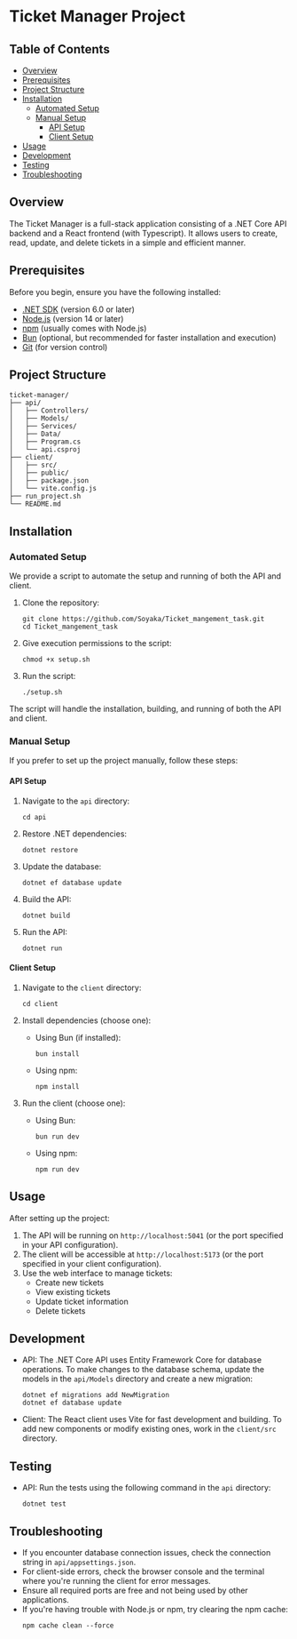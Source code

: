 # Ticket Manager Project

## Table of Contents
- [Overview](#overview)
- [Prerequisites](#prerequisites)
- [Project Structure](#project-structure)
- [Installation](#installation)
  - [Automated Setup](#automated-setup)
  - [Manual Setup](#manual-setup)
    - [API Setup](#api-setup)
    - [Client Setup](#client-setup)
- [Usage](#usage)
- [Development](#development)
- [Testing](#testing)
- [Troubleshooting](#troubleshooting)

## Overview

The Ticket Manager is a full-stack application consisting of a .NET Core API backend and a React frontend (with Typescript). It allows users to create, read, update, and delete tickets in a simple and efficient manner.

## Prerequisites

Before you begin, ensure you have the following installed:
- [.NET SDK](https://dotnet.microsoft.com/download) (version 6.0 or later)
- [Node.js](https://nodejs.org/) (version 14 or later)
- [npm](https://www.npmjs.com/) (usually comes with Node.js)
- [Bun](https://bun.sh/) (optional, but recommended for faster installation and execution)
- [Git](https://git-scm.com/) (for version control)

## Project Structure

```
ticket-manager/
├── api/
│   ├── Controllers/
│   ├── Models/
│   ├── Services/
│   ├── Data/
│   ├── Program.cs
│   └── api.csproj
├── client/
│   ├── src/
│   ├── public/
│   ├── package.json
│   └── vite.config.js
├── run_project.sh
└── README.md
```

## Installation

### Automated Setup

We provide a script to automate the setup and running of both the API and client.

1. Clone the repository:
   ```
   git clone https://github.com/Soyaka/Ticket_mangement_task.git
   cd Ticket_mangement_task
   ```

2. Give execution permissions to the script:
   ```
   chmod +x setup.sh
   ```

3. Run the script:
   ```
   ./setup.sh
   ```

The script will handle the installation, building, and running of both the API and client.

### Manual Setup

If you prefer to set up the project manually, follow these steps:

#### API Setup

1. Navigate to the `api` directory:
   ```
   cd api
   ```

2. Restore .NET dependencies:
   ```
   dotnet restore
   ```

3. Update the database:
   ```
   dotnet ef database update
   ```

4. Build the API:
   ```
   dotnet build
   ```

5. Run the API:
   ```
   dotnet run
   ```

#### Client Setup

1. Navigate to the `client` directory:
   ```
   cd client
   ```

2. Install dependencies (choose one):
   - Using Bun (if installed):
     ```
     bun install
     ```
   - Using npm:
     ```
     npm install
     ```

3. Run the client (choose one):
   - Using Bun:
     ```
     bun run dev
     ```
   - Using npm:
     ```
     npm run dev
     ```

## Usage

After setting up the project:

1. The API will be running on `http://localhost:5041` (or the port specified in your API configuration).
2. The client will be accessible at `http://localhost:5173` (or the port specified in your client configuration).
3. Use the web interface to manage tickets:
   - Create new tickets
   - View existing tickets
   - Update ticket information
   - Delete tickets

## Development

- API: The .NET Core API uses Entity Framework Core for database operations. To make changes to the database schema, update the models in the `api/Models` directory and create a new migration:
  ```
  dotnet ef migrations add NewMigration
  dotnet ef database update
  ```

- Client: The React client uses Vite for fast development and building. To add new components or modify existing ones, work in the `client/src` directory.

## Testing

- API: Run the tests using the following command in the `api` directory:
  ```
  dotnet test
  ```


## Troubleshooting

- If you encounter database connection issues, check the connection string in `api/appsettings.json`.
- For client-side errors, check the browser console and the terminal where you're running the client for error messages.
- Ensure all required ports are free and not being used by other applications.
- If you're having trouble with Node.js or npm, try clearing the npm cache:
  ```
  npm cache clean --force
  ```
